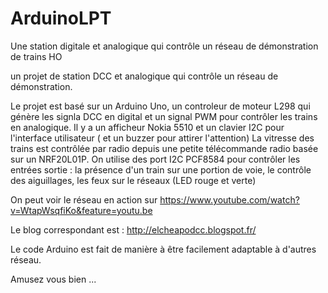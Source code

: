 # ArduinoLPT
Une station digitale et analogique qui contrôle un réseau de démonstration de trains HO

un projet de station DCC et analogique qui contrôle un réseau de démonstration.

Le projet est basé sur un Arduino Uno, un controleur de moteur L298 qui génère les signla DCC en digital 
et un signal PWM pour contrôler les trains en analogique.
Il y a un afficheur Nokia 5510 et un clavier I2C pour l'interface utilisateur ( et un buzzer pour attirer l'attention)
La vitresse des trains est contrôlée par radio depuis une petite télécommande radio basée sur un NRF20L01P.
On utilise des port I2C PCF8584 pour contrôler les entrées sortie : la présence d'un train sur une portion de voie,
le contrôle des aiguillages, les feux sur le réseaux (LED rouge et verte)

On peut voir le réseau en action sur https://www.youtube.com/watch?v=WtapWsqfiKo&feature=youtu.be

Le blog correspondant est : http://elcheapodcc.blogspot.fr/

Le code Arduino est fait de manière à être facilement adaptable à d'autres réseau.

Amusez vous bien ...
